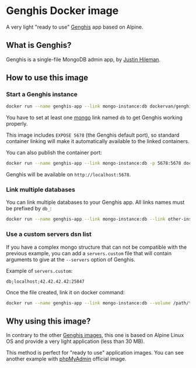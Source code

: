 # Genghis Docker image

A very light "ready to use" [Genghis](https://github.com/bobthecow/genghis) app based on Alpine.

## What is Genghis?

Genghis is a single-file MongoDB admin app, by [Justin Hileman](http://justinhileman.info/).

## How to use this image

### Start a Genghis instance

```bash
docker run --name genghis-app --link mongo-instance:db dockervan/genghis
```

You have to set at least one [mongo](https://hub.docker.com/_/mongo/) link named `db` to get Genghis working properly.

This image includes `EXPOSE 5678` (the Genghis default port),
so standard container linking will make it automatically available to the linked containers.

You can also publish the container port:

```bash
docker run --name genghis-app --link mongo-instance:db -p 5678:5678 dockervan/genghis
```

Genghis will be available on `http://localhost:5678`.

### Link multiple databases

You can link multiple databases to your Genghis app.
All links names must be prefixed by `db_`:

```bash
docker run --name genghis-app --link mongo-instance:db --link other-instance:db_2 --link mongofoo:db_foo -p 5678:5678 dockervan/genghis
```

### Use a custom servers dsn list

If you have a complex mongo structure that can not be compatible with the previous example,
you can add a `servers.custom` file that will contain arguments to give at the `--servers` option of Genghis.

Example of `servers.custom`:

```
db;localhost;42.42.42.42:25847
```

Once the file created, link it on docker command:

```bash
docker run --name genghis-app --link mongo-instance:db --volume /path/to/servers.custom:/servers.custom:ro dockervan/genghis
```

## Why using this image?

In contrary to the other [Genghis images](https://hub.docker.com/search/?isAutomated=0&isOfficial=0&page=1&pullCount=0&q=genghis&starCount=0),
this one is based on Alpine Linux OS and provide a very light application (less than 30 MB).

This method is perfect for "ready to use" application images.
You can see another example with [phpMyAdmin](https://hub.docker.com/r/phpmyadmin/phpmyadmin/) official image.
